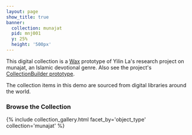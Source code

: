 ```yaml
---
layout: page
show_title: true
banner:
  collection: munajat
  pid: mnj001
  y: 25%
  height: '500px'
---
```


This digital collection is a [Wax](https://minicomp.github.io/wax/) prototype of Yilin La's research project on munajat, an Islamic devotional genre. Also see the project's [CollectionBuilder prototype](https://layilin.github.io/munajat/).

The collection items in this demo are sourced from digital libraries around the world.

### Browse the Collection

{% include collection_gallery.html facet_by='object_type' collection='munajat' %}
